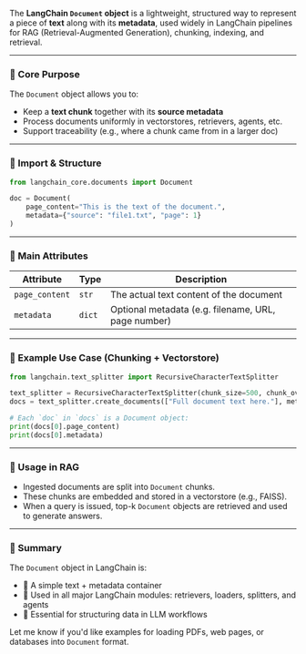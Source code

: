 The **LangChain `Document` object** is a lightweight, structured way to represent a piece of **text** along with its **metadata**, used widely in LangChain pipelines for RAG (Retrieval-Augmented Generation), chunking, indexing, and retrieval.

---

### 🔹 Core Purpose

The `Document` object allows you to:

* Keep a **text chunk** together with its **source metadata**
* Process documents uniformly in vectorstores, retrievers, agents, etc.
* Support traceability (e.g., where a chunk came from in a larger doc)

---

### 🔹 Import & Structure

```python
from langchain_core.documents import Document

doc = Document(
    page_content="This is the text of the document.",
    metadata={"source": "file1.txt", "page": 1}
)
```

---

### 🔹 Main Attributes

| Attribute      | Type   | Description                                         |
| -------------- | ------ | --------------------------------------------------- |
| `page_content` | `str`  | The actual text content of the document             |
| `metadata`     | `dict` | Optional metadata (e.g. filename, URL, page number) |

---

### 🔹 Example Use Case (Chunking + Vectorstore)

```python
from langchain.text_splitter import RecursiveCharacterTextSplitter

text_splitter = RecursiveCharacterTextSplitter(chunk_size=500, chunk_overlap=100)
docs = text_splitter.create_documents(["Full document text here."], metadata={"source": "report.pdf"})

# Each `doc` in `docs` is a Document object:
print(docs[0].page_content)
print(docs[0].metadata)
```

---

### 🔹 Usage in RAG

* Ingested documents are split into `Document` chunks.
* These chunks are embedded and stored in a vectorstore (e.g., FAISS).
* When a query is issued, top-k `Document` objects are retrieved and used to generate answers.

---

### 🔹 Summary

The `Document` object in LangChain is:

* 📄 A simple text + metadata container
* 🔧 Used in all major LangChain modules: retrievers, loaders, splitters, and agents
* 🧩 Essential for structuring data in LLM workflows

Let me know if you'd like examples for loading PDFs, web pages, or databases into `Document` format.


